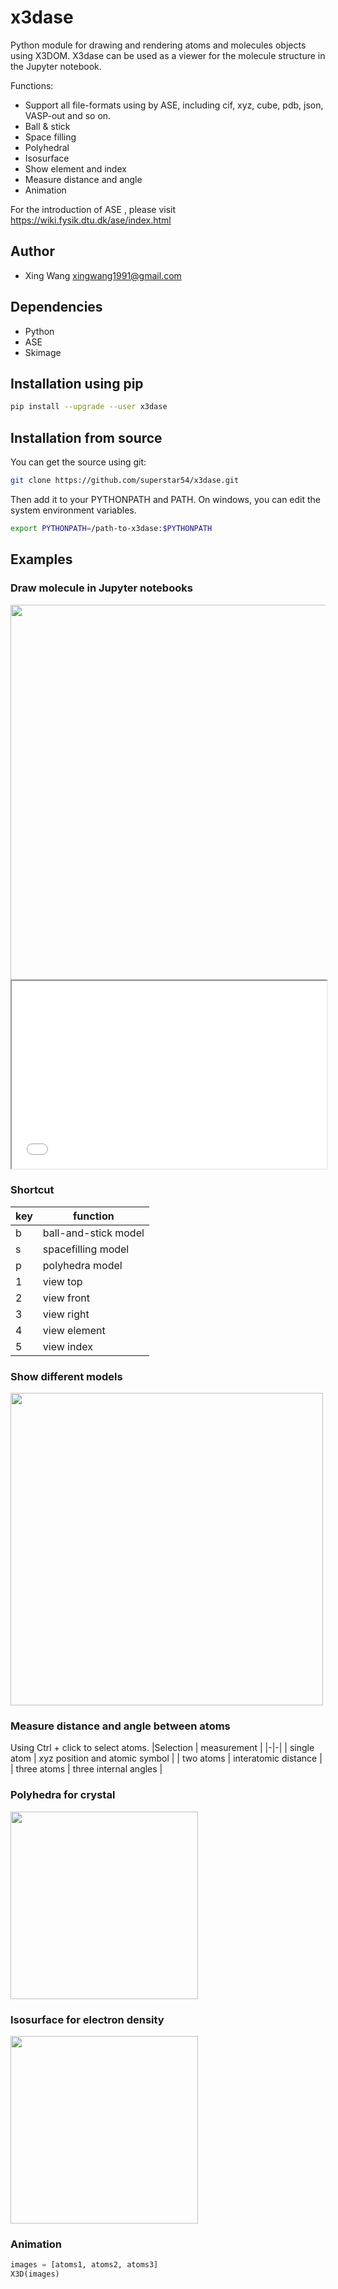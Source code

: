 # x3dase

Python module for drawing and rendering atoms and molecules objects using X3DOM. X3dase can be used as a viewer for the molecule structure in the Jupyter notebook.

Functions:
* Support all file-formats using by ASE, including cif, xyz, cube, pdb, json, VASP-out and so on.
* Ball & stick
* Space filling
* Polyhedral
* Isosurface
* Show element and index
* Measure distance and angle
* Animation

For the introduction of ASE , please visit https://wiki.fysik.dtu.dk/ase/index.html


## Author
* Xing Wang  <xingwang1991@gmail.com>

## Dependencies

* Python
* ASE
* Skimage
## Installation using pip
```sh
pip install --upgrade --user x3dase
```
## Installation from source
You can get the source using git:
``` sh
git clone https://github.com/superstar54/x3dase.git
```
Then add it to your PYTHONPATH and PATH. On windows, you can edit the system environment variables.

``` sh
export PYTHONPATH=/path-to-x3dase:$PYTHONPATH
```

## Examples

### Draw molecule in Jupyter notebooks

<img src="x3dase/images/jupyter.png" width="600"/>

<iframe
  src="examples/c2h6so.html"
  style="width:100%; height:300px;"
></iframe>

### Shortcut
|key | function|
|-|-|
|b| ball-and-stick model|
|s| spacefilling model|
|p| polyhedra model|
|1| view top|
|2| view front|
|3| view right|
|4| view element|
|5| view index|

### Show different models
<img src="x3dase/images/models.png" width="500"/>

### Measure distance and angle between atoms
Using Ctrl + click to select atoms.
|Selection | measurement |
|-|-|
| single atom | xyz position and atomic symbol |
| two atoms | interatomic distance |
| three atoms | three internal angles |


### Polyhedra for crystal
<img src="x3dase/images/polyhedra.png" width="300"/>


### Isosurface for electron density
<img src="x3dase/images/isosurface.png" width="300"/>

### Animation
``` python
images = [atoms1, atoms2, atoms3]
X3D(images)
```
